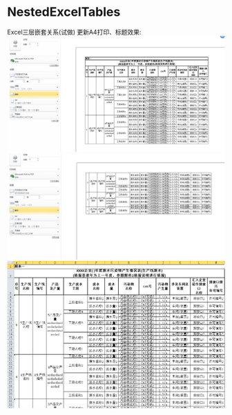 # NestedExcelTables
Excel三层嵌套关系(试做)
更新A4打印、标题效果:
![image](https://github.com/ISFASID/NestedExcelTables/blob/changeForA4Style/A4One.png)
![image](https://github.com/ISFASID/NestedExcelTables/blob/changeForA4Style/A4Two.png)
![image](https://github.com/ISFASID/NestedExcelTables/blob/changeForA4Style/title.png)
